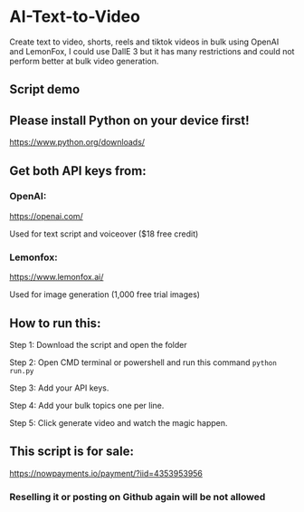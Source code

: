 # AI-Text-to-Video
Create text to video, shorts, reels and tiktok videos in bulk using OpenAI and LemonFox, I could use DallE 3 but it has many restrictions and could not perform better at bulk video generation.

## Script demo


## Please install Python on your device first!
https://www.python.org/downloads/

## Get both API keys from:

### OpenAI:
https://openai.com/

Used for text script and voiceover ($18 free credit)

### Lemonfox:
https://www.lemonfox.ai/

Used for image generation (1,000 free trial images)

## How to run this:

Step 1: Download the script and open the folder

Step 2: Open CMD terminal or powershell and run this command `python run.py`

Step 3: Add your API keys.

Step 4: Add your bulk topics one per line.

Step 5: Click generate video and watch the magic happen.

## This script is for sale:
https://nowpayments.io/payment/?iid=4353953956

### Reselling it or posting on Github again will be not allowed
